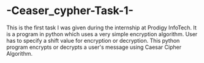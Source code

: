 # -Ceaser_cypher-Task-1-
This is the first task I was given during the internship at Prodigy InfoTech. It is a program in python which uses a very simple encryption algorithm. User has to specify a shift value for encryption or decryption. This python program encrypts or decrypts a user's message using Caesar Cipher Algorithm.

